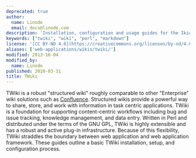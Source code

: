```yaml
---
deprecated: true
author:
  name: Linode
  email: docs@linode.com
description: 'Installation, configuration and usage guides for the Ikiwiki wiki system.'
keywords: ["twiki", "wiki", "perl", "markdown"]
license: '[CC BY-ND 4.0](https://creativecommons.org/licenses/by-nd/4.0)'
aliases: ['web-applications/wikis/twiki/']
modified: 2013-10-04
modified_by:
  name: Linode
published: 2010-03-31
title: TWiki
---
```




TWiki is a robust "structured wiki" roughly comparable to other "Enterprise" wiki solutions such as [Confluence](/docs/web-applications/wikis/confluence/). Structured wikis provide a powerful way to share, store, and work with information in task centric applications. TWiki is a foundation for supporting content-centric workflows including bug and issue tracking, knowledge management, and data entry. Written in Perl and distributed under the terms of the GNU GPL, TWiki is highly extensible and has a robust and active plug-in infrastructure. Because of this flexibility, TWiki straddles the boundary between web application and web application framework. These guides outline a basic TWiki installation, setup, and configuration process.



